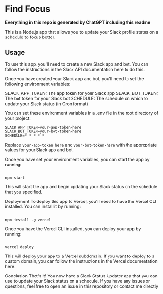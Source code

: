 # Find Focus


**Everything in this repo is generated by ChatGPT including this readme**

This is a Node.js app that allows you to update your Slack profile status on a schedule to focus better.

## Usage
To use this app, you'll need to create a new Slack app and bot. You can follow the instructions in the Slack API documentation here to do this.

Once you have created your Slack app and bot, you'll need to set the following environment variables:

SLACK_APP_TOKEN: The app token for your Slack app
SLACK_BOT_TOKEN: The bot token for your Slack bot
SCHEDULE: The schedule on which to update your Slack status (in Cron format)

You can set these environment variables in a .env file in the root directory of your project:

```
SLACK_APP_TOKEN=your-app-token-here
SLACK_BOT_TOKEN=your-bot-token-here
SCHEDULE=* * * * *

```
Replace `your-app-token-here` and `your-bot-token-here` with the appropriate values for your Slack app and bot.

Once you have set your environment variables, you can start the app by running:

```

npm start

```

This will start the app and begin updating your Slack status on the schedule that you specified.

Deployment
To deploy this app to Vercel, you'll need to have the Vercel CLI installed. You can install it by running:

```

npm install -g vercel

```

Once you have the Vercel CLI installed, you can deploy your app by running:


```

vercel deploy

```

This will deploy your app to a Vercel subdomain. If you want to deploy to a custom domain, you can follow the instructions in the Vercel documentation here.

Conclusion
That's it! You now have a Slack Status Updater app that you can use to update your Slack status on a schedule. If you have any issues or questions, feel free to open an issue in this repository or contact me directly
